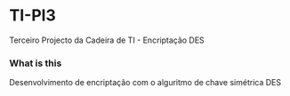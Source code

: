 # TI-Pl3
Terceiro Projecto da Cadeira de TI - Encriptação DES

### What is this
Desenvolvimento de encriptação com o alguritmo de chave simétrica DES
